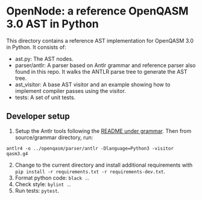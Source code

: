 # OpenNode: a reference OpenQASM 3.0 AST in Python

This directory contains a reference AST implementation for OpenQASM 3.0 in Python. It consists of:

* ast.py: The AST nodes.
* parser/antlr: A parser based on Antlr grammar and reference parser also found in this repo.
It walks the ANTLR parse tree to generate the AST tree.
* ast_visitor: A base AST visitor and an example showing how to implement compiler passes
using the visitor.
* tests: A set of unit tests.


## Developer setup

1. Setup the Antlr tools following the [README under grammar](../grammar/README.md). Then from 
source/grammar directory, run:
```
antlr4 -o ../openqasm/parser/antlr -Dlanguage=Python3 -visitor qasm3.g4
```
2. Change to the current directory and install additional requirements with 
`pip install -r requirements.txt -r requirements-dev.txt`.
3. Format python code: `black .`.
4. Check style: `bylint .`.
5. Run tests: `pytest`.
